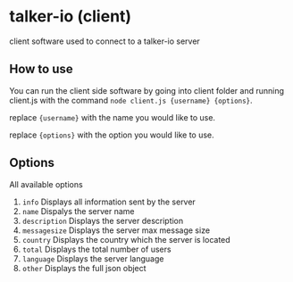  # **talker-io (client)**
client software used to connect to a talker-io server


## How to use
You can run the client side software by going into client folder and running client.js
with the command `node client.js {username} {options}`.

replace `{username}` with the name you would like to use.

replace `{options}` with the option you would like to use.

## Options
All available options
01. `info` Displays all information sent by the server
02. `name` Dispalys the server name
03. `description` Displays the server description
04. `messagesize` Displays the server max message size
05. `country` Displays the country which the server is located
05. `total` Displays the total number of users
06. `language` Displays the server language
07. `other` Displays the full json object

